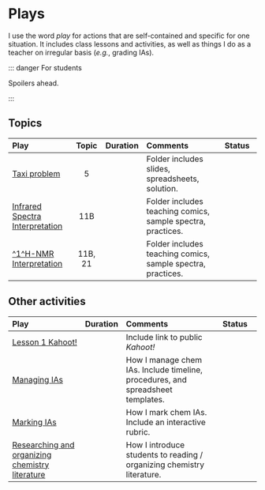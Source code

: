 # Plays

I use the word *play* for actions that are self-contained and specific for one situation.  It includes class lessons and activities, as well as things I do as a teacher on irregular basis (*e.g.*, grading IAs).

::: danger For students

Spoilers ahead.

:::

## Topics

| Play                                           |  Topic  |          Duration          | Comments                                                    |         Status<img width=150/>         |
|:-----------------------------------------------|:-------:|:--------------------------:|:------------------------------------------------------------|:--------------------------------------:|
| [Taxi problem](./plays/taxi/)                  |    5    | <Duration time='70 min' /> | Folder includes slides, spreadsheets, solution.             | <CompletionStatus :percentage='10' />  |
| [Infrared Spectra Interpretation](./plays/IR/) |   11B   | <Duration time='60 min' /> | Folder includes teaching comics, sample spectra, practices. | <CompletionStatus :percentage='100' /> |
| [^1^H-NMR Interpretation](./plays/NMR/)        | 11B, 21 | <Duration time='80 min' /> | Folder includes teaching comics, sample spectra, practices. | <CompletionStatus :percentage='20' />  |

## Other activities

| Play | Duration | Comments | Status<img width=150/>  |
|:-----|:--------:|:---------|:----------------:|
| [Lesson 1 Kahoot!](./plays/lesson1kahoot/) | <Duration time='15 min' /> | Include link to public _Kahoot!_ | <CompletionStatus :percentage='70' /> |
| [Managing IAs](./plays/managing-IA/) | <Duration time='days' /> | How I manage chem IAs.  Include timeline, procedures, and spreadsheet templates. | <CompletionStatus :percentage='70' /> |
| [Marking IAs](./plays/marking-IA/) | <Duration time='days' /> | How I mark chem IAs.  Include an interactive rubric. | <CompletionStatus :percentage='40' /> |
| [Researching and organizing chemistry literature](./plays/literature/) | <Duration time='70 min' /> | How I introduce students to reading / organizing chemistry literature. | <CompletionStatus :percentage='40' /> |